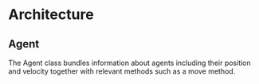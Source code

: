 # Architecture

## Agent

The Agent class bundles information about agents including their position and velocity together with relevant methods 
such as a move method.